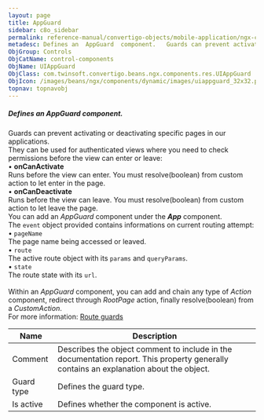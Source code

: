 ```yaml
---
layout: page
title: AppGuard
sidebar: c8o_sidebar
permalink: reference-manual/convertigo-objects/mobile-application/ngx-components/control-components/appguard/
metadesc: Defines an  AppGuard  component.   Guards can prevent activating or deactivating specific pages in our applications. They can be used for authenticate
ObjGroup: Controls
ObjCatName: control-components
ObjName: UIAppGuard
ObjClass: com.twinsoft.convertigo.beans.ngx.components.res.UIAppGuard
ObjIcon: /images/beans/ngx/components/dynamic/images/uiappguard_32x32.png
topnav: topnavobj
---
```

##### Defines an <i>AppGuard</i> component. <br/>

 Guards can prevent activating or deactivating specific pages in our applications.<br>They can be used for authenticated views where you need to check permissions before the view can enter or leave:<br/>
 • <b>onCanActivate</b><br>Runs before the view can enter. You must resolve(boolean) from custom action to let enter in the page.<br/>
 • <b>onCanDeactivate</b><br>Runs before the view can leave. You must resolve(boolean) from custom action to let leave the page.<br/>
 You can add an <i>AppGuard</i> component under the <b><i>App</i></b> component.<br>The <code>event</code> object provided contains informations on current routing attempt:<br/>
 • <code>pageName</code><br>The page name being accessed or leaved.<br/>
 • <code>route</code><br>The active route object with its <code>params</code> and <code>queryParams</code>.<br/>
 • <code>state</code><br>The route state with its <code>url</code>.<br/>
 <br> Within an <i>AppGuard</i> component, you can add and chain any type of <i>Action</i> component, redirect through <i>RootPage</i> action, finally resolve(boolean) from a <i>CustomAction</i>.<br/>
For more information: <a href='https://angular.io/guide/router-tutorial-toh#milestone-5-route-guards' target='_blank'>Route guards</a>   

Name | Description 
--- | ---
Comment | Describes the object comment to include in the documentation report.  This property generally contains an explanation about the object. 
Guard type | Defines the guard type.  
Is active | Defines whether the component is active. 

